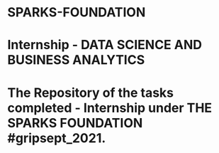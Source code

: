 # SPARKS-FOUNDATION
# Internship - DATA SCIENCE AND BUSINESS ANALYTICS
# The Repository of the tasks completed - Internship under THE SPARKS FOUNDATION #gripsept_2021.
